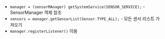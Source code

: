 - `manager = (sensorMAnager) getSystemService(SENSOR_SERVICE);` - SensorManager 객체 참조
- `sensors = manager.getSensorList(Sensor.TYPE_ALL);` - 모든 센서 리스트 가져오기
- `manager.registerListener()` 이용